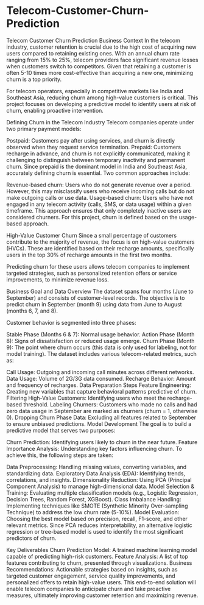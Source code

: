 # Telecom-Customer-Churn-Prediction
Telecom Customer Churn Prediction
Business Context
In the telecom industry, customer retention is crucial due to the high cost of acquiring new users compared to retaining existing ones. With an annual churn rate ranging from 15% to 25%, telecom providers face significant revenue losses when customers switch to competitors. Given that retaining a customer is often 5-10 times more cost-effective than acquiring a new one, minimizing churn is a top priority.

For telecom operators, especially in competitive markets like India and Southeast Asia, reducing churn among high-value customers is critical. This project focuses on developing a predictive model to identify users at risk of churn, enabling proactive intervention.

Defining Churn in the Telecom Industry
Telecom companies operate under two primary payment models:

Postpaid: Customers pay after using services, and churn is directly observed when they request service termination.
Prepaid: Customers recharge in advance, and churn is not explicitly communicated, making it challenging to distinguish between temporary inactivity and permanent churn.
Since prepaid is the dominant model in India and Southeast Asia, accurately defining churn is essential. Two common approaches include:

Revenue-based churn: Users who do not generate revenue over a period. However, this may misclassify users who receive incoming calls but do not make outgoing calls or use data.
Usage-based churn: Users who have not engaged in any telecom activity (calls, SMS, or data usage) within a given timeframe. This approach ensures that only completely inactive users are considered churners.
For this project, churn is defined based on the usage-based approach.

High-Value Customer Churn
Since a small percentage of customers contribute to the majority of revenue, the focus is on high-value customers (HVCs). These are identified based on their recharge amounts, specifically users in the top 30% of recharge amounts in the first two months.

Predicting churn for these users allows telecom companies to implement targeted strategies, such as personalized retention offers or service improvements, to minimize revenue loss.

Business Goal and Data Overview
The dataset spans four months (June to September) and consists of customer-level records. The objective is to predict churn in September (month 9) using data from June to August (months 6, 7, and 8).

Customer behavior is segmented into three phases:

Stable Phase (Months 6 & 7): Normal usage behavior.
Action Phase (Month 8): Signs of dissatisfaction or reduced usage emerge.
Churn Phase (Month 9): The point where churn occurs (this data is only used for labeling, not for model training).
The dataset includes various telecom-related metrics, such as:

Call Usage: Outgoing and incoming call minutes across different networks.
Data Usage: Volume of 2G/3G data consumed.
Recharge Behavior: Amount and frequency of recharges.
Data Preparation Steps
Feature Engineering: Creating new variables that capture behavioral patterns predictive of churn.
Filtering High-Value Customers: Identifying users who meet the recharge-based threshold.
Labeling Churners: Customers who made no calls and had zero data usage in September are marked as churners (churn = 1, otherwise 0).
Dropping Churn Phase Data: Excluding all features related to September to ensure unbiased predictions.
Model Development
The goal is to build a predictive model that serves two purposes:

Churn Prediction: Identifying users likely to churn in the near future.
Feature Importance Analysis: Understanding key factors influencing churn.
To achieve this, the following steps are taken:

Data Preprocessing: Handling missing values, converting variables, and standardizing data.
Exploratory Data Analysis (EDA): Identifying trends, correlations, and insights.
Dimensionality Reduction: Using PCA (Principal Component Analysis) to manage high-dimensional data.
Model Selection & Training: Evaluating multiple classification models (e.g., Logistic Regression, Decision Trees, Random Forest, XGBoost).
Class Imbalance Handling: Implementing techniques like SMOTE (Synthetic Minority Over-sampling Technique) to address the low churn rate (5-10%).
Model Evaluation: Choosing the best model based on precision, recall, F1-score, and other relevant metrics.
Since PCA reduces interpretability, an alternative logistic regression or tree-based model is used to identify the most significant predictors of churn.

Key Deliverables
Churn Prediction Model: A trained machine learning model capable of predicting high-risk customers.
Feature Analysis: A list of top features contributing to churn, presented through visualizations.
Business Recommendations: Actionable strategies based on insights, such as targeted customer engagement, service quality improvements, and personalized offers to retain high-value users.
This end-to-end solution will enable telecom companies to anticipate churn and take proactive measures, ultimately improving customer retention and maximizing revenue.
